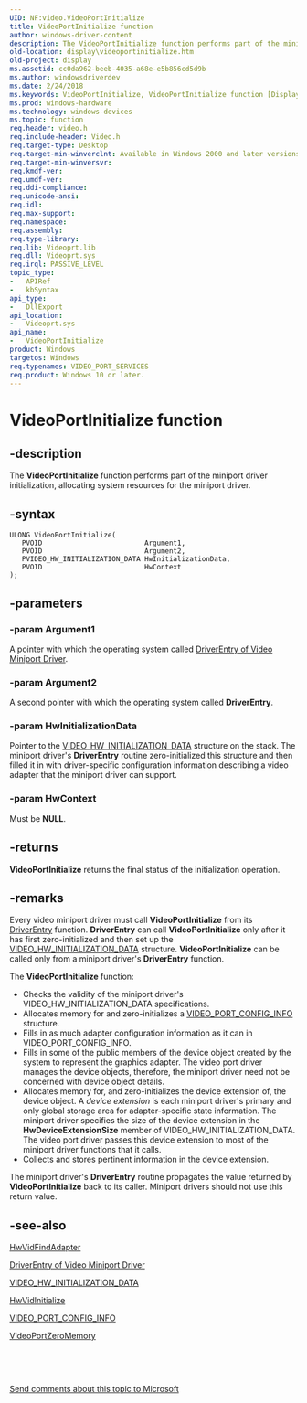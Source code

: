 ```yaml
---
UID: NF:video.VideoPortInitialize
title: VideoPortInitialize function
author: windows-driver-content
description: The VideoPortInitialize function performs part of the miniport driver initialization, allocating system resources for the miniport driver.
old-location: display\videoportinitialize.htm
old-project: display
ms.assetid: cc0da962-beeb-4035-a68e-e5b856cd5d9b
ms.author: windowsdriverdev
ms.date: 2/24/2018
ms.keywords: VideoPortInitialize, VideoPortInitialize function [Display Devices], VideoPort_Functions_215d2fe2-98a9-4504-96cb-492370e349c8.xml, display.videoportinitialize, video/VideoPortInitialize
ms.prod: windows-hardware
ms.technology: windows-devices
ms.topic: function
req.header: video.h
req.include-header: Video.h
req.target-type: Desktop
req.target-min-winverclnt: Available in Windows 2000 and later versions of the Windows operating systems.
req.target-min-winversvr: 
req.kmdf-ver: 
req.umdf-ver: 
req.ddi-compliance: 
req.unicode-ansi: 
req.idl: 
req.max-support: 
req.namespace: 
req.assembly: 
req.type-library: 
req.lib: Videoprt.lib
req.dll: Videoprt.sys
req.irql: PASSIVE_LEVEL
topic_type:
-	APIRef
-	kbSyntax
api_type:
-	DllExport
api_location:
-	Videoprt.sys
api_name:
-	VideoPortInitialize
product: Windows
targetos: Windows
req.typenames: VIDEO_PORT_SERVICES
req.product: Windows 10 or later.
---
```


# VideoPortInitialize function


## -description


The <b>VideoPortInitialize</b> function performs part of the miniport driver initialization, allocating system resources for the miniport driver.


## -syntax


````
ULONG VideoPortInitialize(
   PVOID                         Argument1,
   PVOID                         Argument2,
   PVIDEO_HW_INITIALIZATION_DATA HwInitializationData,
   PVOID                         HwContext
);
````


## -parameters




### -param Argument1

A pointer with which the operating system called <a href="https://msdn.microsoft.com/library/windows/hardware/ff556159">DriverEntry of Video Miniport Driver</a>.


### -param Argument2

A second pointer with which the operating system called <b>DriverEntry</b>.


### -param HwInitializationData

Pointer to the <a href="..\video\ns-video-_video_hw_initialization_data.md">VIDEO_HW_INITIALIZATION_DATA</a> structure on the stack. The miniport driver's <b>DriverEntry</b> routine zero-initialized this structure and then filled it in with driver-specific configuration information describing a video adapter that the miniport driver can support.


### -param HwContext

Must be <b>NULL</b>.


## -returns



<b>VideoPortInitialize</b> returns the final status of the initialization operation. 




## -remarks



Every video miniport driver must call <b>VideoPortInitialize</b> from its <a href="https://msdn.microsoft.com/library/windows/hardware/ff552644">DriverEntry</a> function. <b>DriverEntry</b> can call <b>VideoPortInitialize</b> only after it has first zero-initialized and then set up the <a href="..\video\ns-video-_video_hw_initialization_data.md">VIDEO_HW_INITIALIZATION_DATA</a> structure. <b>VideoPortInitialize</b> can be called only from a miniport driver's <b>DriverEntry</b> function.

The <b>VideoPortInitialize</b> function:

<ul>
<li>
Checks the validity of the miniport driver's VIDEO_HW_INITIALIZATION_DATA specifications.

</li>
<li>
Allocates memory for and zero-initializes a <a href="..\video\ns-video-_video_port_config_info.md">VIDEO_PORT_CONFIG_INFO</a> structure.

</li>
<li>
Fills in as much adapter configuration information as it can in VIDEO_PORT_CONFIG_INFO.

</li>
<li>
Fills in some of the public members of the device object created by the system to represent the graphics adapter. The video port driver manages the device objects, therefore, the miniport driver need not be concerned with device object details.

</li>
<li>
Allocates memory for, and zero-initializes the device extension of, the device object. A <i>device extension </i>is each miniport driver's primary and only global storage area for adapter-specific state information. The miniport driver specifies the size of the device extension in the <b>HwDeviceExtensionSize</b> member of VIDEO_HW_INITIALIZATION_DATA. The video port driver passes this device extension to most of the miniport driver functions that it calls.

</li>
<li>
Collects and stores pertinent information in the device extension.

</li>
</ul>
The miniport driver's <b>DriverEntry</b> routine propagates the value returned by <b>VideoPortInitialize</b> back to its caller. Miniport drivers should not use this return value. 




## -see-also

<a href="..\video\nc-video-pvideo_hw_find_adapter.md">HwVidFindAdapter</a>



<a href="https://msdn.microsoft.com/library/windows/hardware/ff556159">DriverEntry of Video Miniport Driver</a>



<a href="..\video\ns-video-_video_hw_initialization_data.md">VIDEO_HW_INITIALIZATION_DATA</a>



<a href="..\video\nc-video-pvideo_hw_initialize.md">HwVidInitialize</a>



<a href="..\video\ns-video-_video_port_config_info.md">VIDEO_PORT_CONFIG_INFO</a>



<a href="..\video\nf-video-videoportzeromemory.md">VideoPortZeroMemory</a>



 

 

<a href="mailto:wsddocfb@microsoft.com?subject=Documentation%20feedback [display\display]:%20VideoPortInitialize function%20 RELEASE:%20(2/24/2018)&amp;body=%0A%0APRIVACY STATEMENT%0A%0AWe use your feedback to improve the documentation. We don't use your email address for any other purpose, and we'll remove your email address from our system after the issue that you're reporting is fixed. While we're working to fix this issue, we might send you an email message to ask for more info. Later, we might also send you an email message to let you know that we've addressed your feedback.%0A%0AFor more info about Microsoft's privacy policy, see http://privacy.microsoft.com/en-us/default.aspx." title="Send comments about this topic to Microsoft">Send comments about this topic to Microsoft</a>

